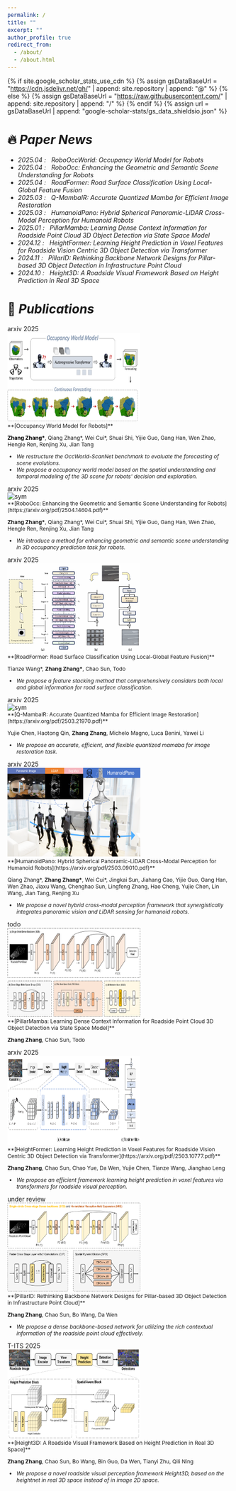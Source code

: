```yaml
---
permalink: /
title: ""
excerpt: ""
author_profile: true
redirect_from: 
  - /about/
  - /about.html
---
```


{% if site.google_scholar_stats_use_cdn %}
{% assign gsDataBaseUrl = "https://cdn.jsdelivr.net/gh/" | append: site.repository | append: "@" %}
{% else %}
{% assign gsDataBaseUrl = "https://raw.githubusercontent.com/" | append: site.repository | append: "/" %}
{% endif %}
{% assign url = gsDataBaseUrl | append: "google-scholar-stats/gs_data_shieldsio.json" %}

<span class='anchor' id='about-me'></span>

<!--
Lorem ipsum dolor sit amet, consectetur adipiscing elit. Vivamus ornare aliquet ipsum, ac tempus justo dapibus sit amet. Suspendisse condimentum, libero vel tempus mattis, risus risus vulputate libero, elementum fermentum mi neque vel nisl. Maecenas facilisis maximus dignissim. Curabitur mattis vulputate dui, tincidunt varius libero luctus eu. Mauris mauris nulla, scelerisque eget massa id, tincidunt congue felis. Sed convallis tempor ipsum rhoncus viverra. Pellentesque nulla orci, accumsan volutpat fringilla vitae, maximus sit amet tortor. Aliquam ultricies odio ut volutpat scelerisque. Donec nisl nisl, porttitor vitae pharetra quis, fringilla sed mi. Fusce pretium dolor ut aliquam consequat. Cras volutpat, tellus accumsan mattis molestie, nisl lacus tempus massa, nec malesuada tortor leo vel quam. Aliquam vel ex consectetur, vehicula leo nec, efficitur eros. Donec convallis non urna quis feugiat.

My research interest includes neural machine translation and computer vision. I have published more than 100 papers at the top international AI conferences with total <a href='https://scholar.google.com/citations?user=DhtAFkwAAAAJ'>google scholar citations <strong><span id='total_cit'>260000+</span></strong></a> (You can also use google scholar badge <a href='https://scholar.google.com/citations?user=DhtAFkwAAAAJ'><img src="https://img.shields.io/endpoint?url={{ url | url_encode }}&logo=Google%20Scholar&labelColor=f6f6f6&color=9cf&style=flat&label=citations"></a>).
-->


<!--# 🔥 News-->
# 🔥 _Paper News_
- _*2025.04* : &nbsp; RoboOccWorld: Occupancy World Model for Robots_
- _*2025.04* : &nbsp; RoboOcc: Enhancing the Geometric and Semantic Scene Understanding for Robots_
- _*2025.04* : &nbsp; RoadFormer: Road Surface Classification Using Local-Global Feature Fusion_
- _*2025.03* : &nbsp; Q-MambaIR: Accurate Quantized Mamba for Efficient Image Restoration_
- _*2025.03* : &nbsp; HumanoidPano: Hybrid Spherical Panoramic-LiDAR Cross-Modal Perception for Humanoid Robots_
- _*2025.01* : &nbsp; PillarMamba: Learning Dense Context Information for Roadside Point Cloud 3D Object Detection via State Space Model_
- _*2024.12* : &nbsp; HeightFormer: Learning Height Prediction in Voxel Features for Roadside Vision Centric 3D Object Detection via Transformer_
- _*2024.11* : &nbsp; PillarID: Rethinking Backbone Network Designs for Pillar-based 3D Object Detection in Infrastructure Point Cloud_
- _*2024.10* : &nbsp; Height3D: A Roadside Visual Framework Based on Height Prediction in Real 3D Space_


# 📝 _Publications_
<div class='paper-box'><div class='paper-box-image' style="display: inline-block; vertical-align: top; margin: 0; padding: 0;">
  <div><div class="badge">arxiv 2025</div><img src='images/robooccworld.png' alt="sym" width="300" height="200"></div></div>
<div class='paper-box-text' markdown="1" style="display: inline-block; vertical-align: top; margin: 0; padding: 0; font-size: 12px;">
**[Occupancy World Model for Robots]**
  
<span style="color: #000000;">**Zhang Zhang\***</span>, Qiang Zhang\*, Wei Cui\*, Shuai Shi, Yijie Guo, Gang Han, Wen Zhao, Hengle Ren, Renjing Xu, Jian Tang

- _We restructure the OccWorld-ScanNet benchmark to evaluate the forecasting of scene evolutions._
- _We propose a occupancy world model based on the spatial understanding and temporal modeling of the 3D scene for robots' decision and exploration._
</div>
</div>

<div class='paper-box'><div class='paper-box-image' style="display: inline-block; vertical-align: top; margin: 0; padding: 0;">
  <div><div class="badge">arxiv 2025</div><img src='images/roboocc.png' alt="sym" width="300" height="200"></div></div>
<div class='paper-box-text' markdown="1" style="display: inline-block; vertical-align: top; margin: 0; padding: 0; font-size: 12px;">
**[RoboOcc: Enhancing the Geometric and Semantic Scene Understanding for Robots](https://arxiv.org/pdf/2504.14604.pdf)**
  
**Zhang Zhang\***, Qiang Zhang\*, Wei Cui\*, Shuai Shi, Yijie Guo, Gang Han, Wen Zhao, Hengle Ren, Renjing Xu, Jian Tang

- _We introduce a method for enhancing geometric and semantic scene understanding in 3D occupancy prediction task for robots._
</div>
</div>

<div class='paper-box'><div class='paper-box-image' style="display: inline-block; vertical-align: top; margin: 0; padding: 0;">
  <div><div class="badge">arxiv 2025</div><img src='images/roadformer.png' alt="sym" width="300" height="200"></div></div>
<div class='paper-box-text' markdown="1" style="display: inline-block; vertical-align: top; margin: 0; padding: 0; font-size: 12px;">
**[RoadFormer: Road Surface Classification Using Local-Global Feature Fusion]**
  
Tianze Wang\*, **Zhang Zhang\***, Chao Sun, Todo

- _We propose a feature stacking method that comprehensively considers both local and global information for road surface classification._
</div>
</div>

<div class='paper-box'><div class='paper-box-image' style="display: inline-block; vertical-align: top; margin: 0; padding: 0;">
  <div><div class="badge">arxiv 2025</div><img src='images/qmambair.jpg' alt="sym" width="300" height="200"></div></div>
<div class='paper-box-text' markdown="1" style="display: inline-block; vertical-align: top; margin: 0; padding: 0; font-size: 12px;">
**[Q-MambaIR: Accurate Quantized Mamba for Efficient Image Restoration](https://arxiv.org/pdf/2503.21970.pdf)**
  
Yujie Chen, Haotong Qin, **Zhang Zhang**, Michelo Magno, Luca Benini, Yawei Li

- _We propose an accurate, efficient, and flexible quantized mamaba for image restoration task._
</div>
</div>

<div class='paper-box'><div class='paper-box-image' style="display: inline-block; vertical-align: top; margin: 0; padding: 0;">
  <div><div class="badge">arxiv 2025</div><img src='images/h-pano.png' alt="sym" width="300" height="200"></div></div>
<div class='paper-box-text' markdown="1" style="display: inline-block; vertical-align: top; margin: 0; padding: 0; font-size: 12px;">
**[HumanoidPano: Hybrid Spherical Panoramic-LiDAR Cross-Modal Perception for Humanoid Robots](https://arxiv.org/pdf/2503.09010.pdf)**
  
Qiang Zhang\*, **Zhang Zhang\***, Wei Cui\*, Jingkai Sun, Jiahang Cao, Yijie Guo, Gang Han, Wen Zhao, Jiaxu Wang, Chenghao Sun, Lingfeng Zhang, Hao Cheng, Yujie Chen, Lin Wang, Jian Tang, Renjing Xu

- _We propose a novel hybrid cross-modal perception framework that synergistically integrates panoramic vision and LiDAR sensing for humanoid robots._
</div>
</div>

<div class='paper-box'><div class='paper-box-image' style="display: inline-block; vertical-align: top; margin: 0; padding: 0;">
  <div><div class="badge">todo</div><img src='images/pillarmamba.png' alt="sym" width="300" height="200"></div></div>
<div class='paper-box-text' markdown="1" style="display: inline-block; vertical-align: top; margin: 0; padding: 0; font-size: 12px;">
**[PillarMamba: Learning Dense Context Information for Roadside Point Cloud 3D Object Detection via State Space Model]**
  
**Zhang Zhang**, Chao Sun, Todo
</div>
</div>

<div class='paper-box'><div class='paper-box-image' style="display: inline-block; vertical-align: top; margin: 0; padding: 0;">
  <div><div class="badge">arxiv 2025</div><img src='images/heightformer.png' alt="sym" width="300" height="200"></div></div>
<div class='paper-box-text' markdown="1" style="display: inline-block; vertical-align: top; margin: 0; padding: 0; font-size: 12px;">
**[HeightFormer: Learning Height Prediction in Voxel Features for Roadside Vision Centric 3D Object Detection via Transformer](https://arxiv.org/pdf/2503.10777.pdf)**
  
**Zhang Zhang**, Chao Sun, Chao Yue, Da Wen, Yujie Chen, Tianze Wang, Jianghao Leng

- _We propose an efficient framework learning height prediction in voxel features via transformers for roadside visual perception._
</div>
</div>

<div class='paper-box'><div class='paper-box-image' style="display: inline-block; vertical-align: top; margin: 0; padding: 0;">
  <div><div class="badge">under review</div><img src='images/pillarid.png' alt="sym" width="300" height="200"></div></div>
<div class='paper-box-text' markdown="1" style="display: inline-block; vertical-align: top; margin: 0; padding: 0; font-size: 12px;">
**[PillarID: Rethinking Backbone Network Designs for Pillar-based 3D Object Detection in Infrastructure Point Cloud]**
  
**Zhang Zhang**, Chao Sun, Bo Wang, Da Wen

- _We propose a dense backbone-based network for utilizing the rich contextual information of the roadside point cloud effectively._
</div>
</div>

<div class='paper-box'><div class='paper-box-image' style="display: inline-block; vertical-align: top; margin: 0; padding: 0;">
  <div><div class="badge">T-ITS 2025</div><img src='images/height3d.png' alt="sym" width="300" height="200"></div></div>
<div class='paper-box-text' markdown="1" style="display: inline-block; vertical-align: top; margin: 0; padding: 0; font-size: 12px;">
**[Height3D: A Roadside Visual Framework Based on Height Prediction in Real 3D Space]**
  
**Zhang Zhang**, Chao Sun, Bo Wang, Bin Guo, Da Wen, Tianyi Zhu, Qili Ning

- _We propose a novel roadside visual perception framework Height3D, based on the heightnet in real 3D space instead of in image 2D space._
</div>
</div>

<!--
[**Project**](https://scholar.google.com/citations?view_op=view_citation&hl=zh-CN&user=DhtAFkwAAAAJ&citation_for_view=DhtAFkwAAAAJ:ALROH1vI_8AC) <strong><span class='show_paper_citations' data='DhtAFkwAAAAJ:ALROH1vI_8AC'></span></strong>
- Lorem ipsum dolor sit amet, consectetur adipiscing elit. Vivamus ornare aliquet ipsum, ac tempus justo dapibus sit amet. 
</div>
</div>

- [Lorem ipsum dolor sit amet, consectetur adipiscing elit. Vivamus ornare aliquet ipsum, ac tempus justo dapibus sit amet](https://github.com), A, B, C, **CVPR 2020**

# 🎖 Honors and Awards
- *2021.10* Lorem ipsum dolor sit amet, consectetur adipiscing elit. Vivamus ornare aliquet ipsum, ac tempus justo dapibus sit amet. 
- *2021.09* Lorem ipsum dolor sit amet, consectetur adipiscing elit. Vivamus ornare aliquet ipsum, ac tempus justo dapibus sit amet. 

# 📖 Educations
- *2019.06 - 2022.04 (now)*, Lorem ipsum dolor sit amet, consectetur adipiscing elit. Vivamus ornare aliquet ipsum, ac tempus justo dapibus sit amet. 
- *2015.09 - 2019.06*, Lorem ipsum dolor sit amet, consectetur adipiscing elit. Vivamus ornare aliquet ipsum, ac tempus justo dapibus sit amet. 

# 💬 Invited Talks
- *2021.06*, Lorem ipsum dolor sit amet, consectetur adipiscing elit. Vivamus ornare aliquet ipsum, ac tempus justo dapibus sit amet. 
- *2021.03*, Lorem ipsum dolor sit amet, consectetur adipiscing elit. Vivamus ornare aliquet ipsum, ac tempus justo dapibus sit amet.  \| [\[video\]](https://github.com/)

# 💻 Internships
- *2019.05 - 2020.02*, [Lorem](https://github.com/), China.
-->
